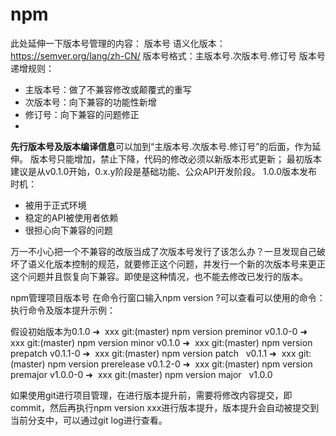 # npm

此处延伸一下版本号管理的内容：
版本号 
语义化版本：https://semver.org/lang/zh-CN/ 
版本号格式：主版本号.次版本号.修订号 
版本号递增规则： 
- 主版本号：做了不兼容修改或颠覆式的重写 
- 次版本号：向下兼容的功能性新增 
- 修订号：向下兼容的问题修正 
- 
**先行版本号及版本编译信息**可以加到“主版本号.次版本号.修订号”的后面，作为延伸。
版本号只能增加，禁止下降，代码的修改必须以新版本形式更新；
最初版本建议是从v0.1.0开始，0.x.y阶段是基础功能、公众API开发阶段。
1.0.0版本发布时机： 
- 被用于正式环境 
- 稳定的API被使用者依赖 
- 很担心向下兼容的问题

万一不小心把一个不兼容的改版当成了次版本号发行了该怎么办？一旦发现自己破坏了语义化版本控制的规范，就要修正这个问题，并发行一个新的次版本号来更正这个问题并且恢复向下兼容。即使是这种情况，也不能去修改已发行的版本。

npm管理项目版本号 
在命令行窗口输入npm version ?可以查看可以使用的命令：
执行命令及版本提升示例：

假设初始版本为0.1.0
➜  xxx git:(master) npm version preminor
v0.1.0-0
➜  xxx git:(master) npm version minor
v0.1.0
➜  xxx git:(master) npm version prepatch
v0.1.1-0
➜  xxx git:(master) npm version patch  
v0.1.1
➜  xxx git:(master) npm version prerelease
v0.1.2-0
➜  xxx git:(master) npm version premajor
v1.0.0-0
➜  xxx git:(master) npm version major  
v1.0.0

如果使用git进行项目管理，在进行版本提升前，需要将修改内容提交，即commit，然后再执行npm version xxx进行版本提升，版本提升会自动被提交到当前分支中，可以通过git log进行查看。　　

